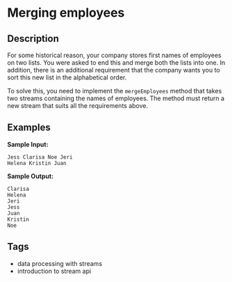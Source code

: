 # Merging employees

## Description
For some historical reason, your company stores first names of employees on two lists. You were asked to end this and merge both the lists into one. In addition, there is an additional requirement that the company wants you to sort this new list in the alphabetical order.

To solve this, you need to implement the `mergeEmployees` method that takes two streams containing the names of employees. The method must return a new stream that suits all the requirements above.

## Examples
**Sample Input:**
```console
Jess Clarisa Noe Jeri
Helena Kristin Juan
```

**Sample Output:**
```console
Clarisa
Helena
Jeri
Jess
Juan
Kristin
Noe
```

## Tags
- data processing with streams
- introduction to stream api